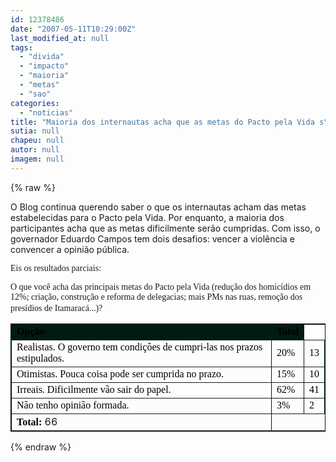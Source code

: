 ```yaml
---
id: 12378486
date: "2007-05-11T10:29:00Z"
last_modified_at: null
tags:
  - "divida"
  - "impacto"
  - "maioria"
  - "metas"
  - "sao"
categories:
  - "noticias"
title: "Maioria dos internautas acha que as metas do Pacto pela Vida s\u00e3o dif\u00edceis de ser cumpridas"
sutia: null
chapeu: null
autor: null
imagem: null
---
```

{% raw %}
<p><p>O Blog continua querendo saber o que os internautas acham das metas estabelecidas para o Pacto pela Vida. Por enquanto, a maioria dos participantes acha que as metas dificilmente ser&atilde;o cumpridas. Com isso,&nbsp;o governador Eduardo Campos tem dois desafios: vencer a viol&ecirc;ncia e convencer a opini&atilde;o p&uacute;blica.</p></p>
<p><p><font face=\"Verdana\" size=\"2\">Eis os resultados parciais:</font></p></p>
<p><p><font style=\"background-color: #ffffff\" face=\"Verdana\" size=\"2\">O que voc&ecirc; acha das principais metas do Pacto pela Vida (redu&ccedil;&atilde;o dos homic&iacute;dios em 12%; cria&ccedil;&atilde;o, constru&ccedil;&atilde;o e reforma de delegacias; mais PMs nas ruas, remo&ccedil;&atilde;o dos pres&iacute;dios de Itamarac&aacute;...)?</font>&nbsp;</p></p>
<p><p></p>
<p><table bordercolor=\"#c1c1c1\" cellspacing=\"0\" cellpadding=\"0\" width=\"300\" align=\"center\" border=\"1\"></p>
<p>    <tbody></p>
<p>        <tr></p>
<p>            <td bgcolor=\"#c1c1c1\"><font face=\"verdana\" color=\"#000000\" size=\"2\"><strong>Op&ccedil;&atilde;o</strong></font></td></p>
<p>            <td bgcolor=\"#c1c1c1\" colspan=\"2\"><font face=\"verdana\" color=\"#000000\" size=\"2\"><strong>Total</strong> </font></td></p>
<p>        </tr></p>
<p>        <tr></p>
<p>            <td><font face=\"verdana\" color=\"#000000\" size=\"2\">Realistas. O governo tem condi&ccedil;&otilde;es de cumpri-las nos prazos estipulados. </font></td></p>
<p>            <td><font face=\"verdana\" color=\"#000000\" size=\"2\">20% </font></td></p>
<p>            <td><font face=\"verdana\" color=\"#000000\" size=\"2\">13</font></td></p>
<p>        </tr></p>
<p>        <tr></p>
<p>            <td><font face=\"verdana\" color=\"#000000\" size=\"2\">Otimistas. Pouca coisa pode ser cumprida no prazo. </font></td></p>
<p>            <td><font face=\"verdana\" color=\"#000000\" size=\"2\">15% </font></td></p>
<p>            <td><font face=\"verdana\" color=\"#000000\" size=\"2\">10</font></td></p>
<p>        </tr></p>
<p>        <tr></p>
<p>            <td><font face=\"verdana\" color=\"#000000\" size=\"2\">Irreais. Dificilmente v&atilde;o sair do papel. </font></td></p>
<p>            <td><font face=\"verdana\" color=\"#000000\" size=\"2\">62% </font></td></p>
<p>            <td><font face=\"verdana\" color=\"#000000\" size=\"2\">41</font></td></p>
<p>        </tr></p>
<p>        <tr></p>
<p>            <td><font face=\"verdana\" color=\"#000000\" size=\"2\">N&atilde;o tenho opini&atilde;o formada. </font></td></p>
<p>            <td><font face=\"verdana\" color=\"#000000\" size=\"2\">3% </font></td></p>
<p>            <td><font face=\"verdana\" color=\"#000000\" size=\"2\">2</font></td></p>
<p>        </tr></p>
<p>        <tr></p>
<p>            <td colspan=\"3\"><strong><font face=\"verdana\" color=\"#000000\" size=\"2\">Total:</font></strong> 66</td></p>
<p>        </tr></p>
<p>    </tbody></p>
<p></table></p>
<p></p> </p>
{% endraw %}